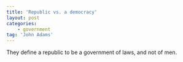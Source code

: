 ```yaml
---
title: 'Republic vs. a democracy'
layout: post
categories:
    - government
tag: 'John Adams'
---
```


They define a republic to be a government of laws, and not of men.